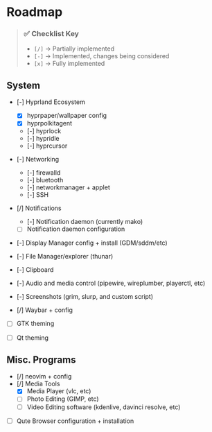 
# Roadmap

> ### ✅ Checklist Key
>
> - `[/]` -> Partially implemented
> - `[-]` -> Implemented, changes being considered
> - `[x]` -> Fully implemented
>

## System

- [-] Hyprland Ecosystem
    - [x] hyprpaper/wallpaper config
    - [x] hyprpolkitagent
    - [-] hyprlock
    - [-] hypridle
    - [-] hyprcursor

- [-] Networking
    - [-] firewalld
    - [-] bluetooth
    - [-] networkmanager + applet
    - [-] SSH

- [/] Notifications
    - [-] Notification daemon (currently mako)
    - [ ] Notification daemon configuration

- [-] Display Manager config + install (GDM/sddm/etc)

- [-] File Manager/explorer (thunar)
- [-] Clipboard
- [-] Audio and media control (pipewire, wireplumber, playerctl, etc)
- [-] Screenshots (grim, slurp, and custom script)
- [/] Waybar + config
- [ ] GTK theming
- [ ] Qt theming


## Misc. Programs

- [/] neovim + config
- [/] Media Tools
    - [x] Media Player (vlc, etc)
    - [ ] Photo Editing (GIMP, etc)
    - [ ] Video Editing software (kdenlive, davinci resolve, etc)
- [ ] Qute Browser configuration + installation
